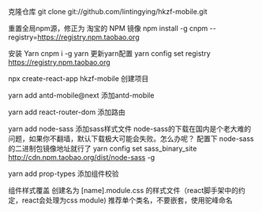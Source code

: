 克隆仓库
git clone git://github.com/lintingying/hkzf-mobile.git

重置全局npm源，修正为 淘宝的 NPM 镜像
npm install -g cnpm --registry=https://registry.npm.taobao.org

安装 Yarn
cnpm i -g yarn
更新yarn配置
yarn config set registry https://registry.npm.taobao.org


npx create-react-app hkzf-mobile  创建项目

yarn add antd-mobile@next   添加antd-mobile

yarn add react-router-dom   添加路由

yarn add node-sass 添加sass样式文件
node-sass的下载在国内是个老大难的问题，如果你不翻墙，默认下载极大可能会失败。怎么办呢？ 配置下 node-sass 的二进制包镜像地址就行了
yarn config set sass_binary_site http://cdn.npm.taobao.org/dist/node-sass -g

yarn add prop-types 添加组件校验

组件样式覆盖
创建名为 [name].module.css 的样式文件（react脚手架中的约定，react会处理为css module)
推荐单个类名，不要嵌套，使用驼峰命名